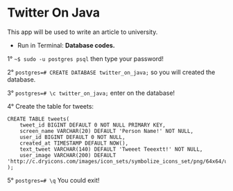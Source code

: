 Twitter On Java
============

This app will be used to write an article to university.


- Run in Terminal: **Database codes.**

1° `~$ sudo -u postgres psql` then type your password!

2° `postgres=# CREATE DATABASE twitter_on_java;` so you will created the database.

3° `postgres=# \c twitter_on_java;` enter on the database!

4° Create the table for tweets:

```
CREATE TABLE tweets(
	tweet_id BIGINT DEFAULT 0 NOT NULL PRIMARY KEY,
	screen_name VARCHAR(20) DEFAULT 'Person Name!' NOT NULL,
	user_id BIGINT DEFAULT 0 NOT NULL,
	created_at TIMESTAMP DEFAULT NOW(),
	text_tweet VARCHAR(140) DEFAULT 'Tweeet Teeextt!' NOT NULL,
	user_image VARCHAR(200) DEFAULT 'http://c.dryicons.com/images/icon_sets/symbolize_icons_set/png/64x64/user.png'
);
```

5° `postgres=# \q` You could exit!
